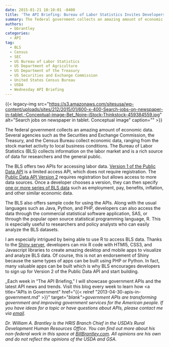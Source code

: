 ```yaml
---
date: 2015-01-21 10:10:01 -0400
title: 'The API Briefing: Bureau of Labor Statistics Invites Developers to Build Employment Apps'
summary: The federal government collects an amazing amount of economic data. Several agencies such as the Securities and Exchange Commission, the Treasury, and the Census Bureau collect economic data, ranging from the stock market activity to local business conditions. The Bureau of Labor Statistics (BLS) collects information on the labor market and is a rich source
authors:
  - bbrantley
categories:
  - API
tag:
  - BLS
  - Census
  - SEC
  - US Bureau of Labor Statistics
  - US Department of Agriculture
  - US Department of the Treasury
  - US Securities and Exchange Commission
  - United States Census Bureau
  - USDA
  - Wednesday API Briefing
---
```


{{< legacy-img src="https://s3.amazonaws.com/sitesusa/wp-content/uploads/sites/212/2015/01/600-x-400-Search-jobs-on-newspaper-in-tablet.-Conceptual-image-Bet_Noire-iStock-Thinkstock-459384559.jpg" alt="Search jobs on newspaper in tablet. Conceptual image" caption="" >}} 

The federal government collects an amazing amount of economic data. Several agencies such as the Securities and Exchange Commission, the Treasury, and the Census Bureau collect economic data, ranging from the stock market activity to local business conditions. The Bureau of Labor Statistics (BLS) collects information on the labor market and is a rich source of data for researchers and the general public.

The BLS offers two APIs for accessing labor data. <a href="http://www.bls.gov/developers/api_signature.htm" target="_blank">Version 1 of the Public Data API</a> is a limited access API, which does not require registration. The <a href="http://www.bls.gov/developers/api_signature_v2.htm" target="_blank">Public Data API Version 2</a> requires registration but allows access to more data sources. Once a developer chooses a version, they can then specify <a href="http://www.bls.gov/help/hlpforma.htm" target="_blank">one or more series of BLS data</a> such as employment, pay, benefits, inflation, and other similar economic data.

The BLS also offers sample code for using the APIs. Along with the usual languages such as Java, Python, and PHP, developers can also access the data through the commercial statistical software application, SAS, or through the popular open source statistical programming language, R. This is especially useful to researchers and policy analysts who can easily analyze the BLS datasets.

I am especially intrigued by being able to use R to access BLS data. Thanks to the <a href="http://shiny.rstudio.com/" target="_blank">Shiny server</a>, developers can mix R code with HTMl5, CSS3, and Javascript libraries to create amazing desktop and mobile apps to visualize and analyze BLS data. Of course, this is not an endorsement of Shiny because the same types of apps can be built using PHP or Python. In fact, many valuable apps can be built which is why BLS encourages developers to sign up for Version 2 of the Public Data API and start building.

_Each week in “The API Briefing,” I will showcase government APIs and the latest API news and trends. Visit this blog every week to learn how <a title="APIs in Government" href="{{< relref "2013-04-30-apis-in-government.md" >}}" target="_blank">government APIs</a> are transforming government and improving government services for the American people. If you have ideas for a topic or have questions about APIs, please contact me via <a href="mailto:%20bill.brantley@wdc.usda.gov" target="_blank">email</a>._

_Dr. William A. Brantley is the HRIS Branch Chief in the USDA’s Rural Development Human Resources Office. You can find out more about his non-federal work in this space at <a href="http://billbrantley.com/" target="_blank">BillBrantley.com</a>. All opinions are his own and do not reflect the opinions of the USDA and GSA._